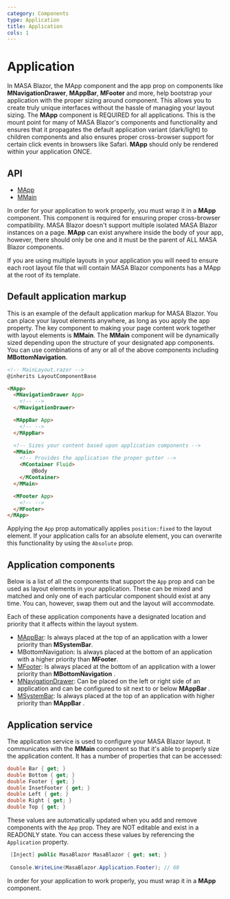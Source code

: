```yaml
---
category: Components
type: Application
title: Application
cols: 1
---
```


# Application

In MASA Blazor, the MApp component and the app prop on components like **MNavigationDrawer**, **MAppBar**, **MFooter** and more, 
help bootstrap your application with the proper sizing around <MMain> component. This allows you to create truly unique 
interfaces without the hassle of managing your layout sizing. The **MApp** component is REQUIRED for all applications. 
This is the mount point for many of MASA Blazor's components and functionality and ensures that it propagates the default 
application variant (dark/light) to children components and also ensures proper cross-browser support for certain click 
events in browsers like Safari. **MApp** should only be rendered within your application ONCE.

## API

- [MApp](/api/MApp)
- [MMain](/api/MMain)

<!--alert:error-->
In order for your application to work properly, you must wrap it in a **MApp** component. This component is required for ensuring 
proper cross-browser compatibility. MASA Blazor doesn't support multiple isolated MASA Blazor instances on a page. **MApp** can exist 
anywhere inside the body of your app, however, there should only be one and it must be the parent of ALL MASA Blazor components.
<!--/alert:error-->

<!--alert:info-->
If you are using multiple layouts in your application you will need to ensure each root layout file that will contain MASA Blazor 
components has a MApp at the root of its template.
<!--/alert:info-->

## Default application markup

This is an example of the default application markup for MASA Blazor. You can place your layout elements anywhere, 
as long as you apply the app property. The key component to making your page content work together with layout elements 
is **MMain**. The **MMain** component will be dynamically sized depending upon the structure of your designated app components. 
You can use combinations of any or all of the above components including **MBottomNavigation**.

```html
<!-- MainLayout.razor -->
@inherits LayoutComponentBase

<MApp>
  <MNavigationDrawer App>
    <!-- -->
  </MNavigationDrawer>

  <MAppBar App>
    <!-- -->
  </MAppBar>

  <!-- Sizes your content based upon application components -->
  <MMain>
    <!-- Provides the application the proper gutter -->
    <MContainer Fluid>
        @Body
    </MContainer>
  </MMain>

  <MFooter App>
    <!-- -->
  </MFooter>
</MApp>
```

<!--alert:info-->
Applying the `App` prop automatically applies `position:fixed` to the layout element. If your application calls for an absolute element, 
you can overwrite this functionality by using the `Absolute` prop.
<!--/alert:info-->

## Application components

Below is a list of all the components that support the `App` prop and can be used as layout elements in your application. 
These can be mixed and matched and only one of each particular component should exist at any time. You can, however, 
swap them out and the layout will accommodate. 

Each of these application components have a designated location and priority that it affects within the layout system.

- [MAppBar](/components/app-bars): Is always placed at the top of an application with a lower priority than **MSystemBar**.
- MBottomNavigation: Is always placed at the bottom of an application with a higher priority than **MFooter**.
- [MFooter](/components/footers): Is always placed at the bottom of an application with a lower priority than **MBottomNavigation** .
- [MNavigationDrawer](/components/navigation-drawers): Can be placed on the left or right side of an application and can be configured to sit next to or below **MAppBar** .
- [MSystemBar](/components/system-bars): Is always placed at the top of an application with higher priority than  **MAppBar** .

## Application service

The application service is used to configure your MASA Blazor layout. It communicates with the **MMain** component so that it's able to properly size the application content. 
It has a number of properties that can be accessed:

```csharp
double Bar { get; }
double Bottom { get; }
double Footer { get; }
double InsetFooter { get; }
double Left { get; }
double Right { get; }
double Top { get; }
```

These values are automatically updated when you add and remove components with the `App` prop. They are NOT editable and exist in a READONLY state. 
You can access these values by referencing the `Application` property.

```csharp
 [Inject] public MasaBlazor MasaBlazor { get; set; }
 
 Console.WriteLine(MasaBlazor.Application.Footer); // 60
```

<!--alert:error-->
In order for your application to work properly, you must wrap it in a **MApp** component. 
<!--/alert:error-->


